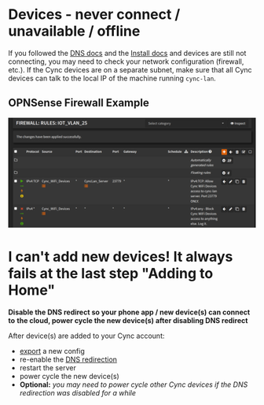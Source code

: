 # Devices - never connect / unavailable / offline
If you followed the [DNS docs](./DNS.md) and the [Install docs](./install) and devices are still not connecting, 
you may need to check your network configuration (firewall, etc.). If the Cync devices are on a separate subnet, 
make sure that all Cync devices can talk to the local IP of the machine running `cync-lan`.

## OPNSense Firewall Example
![OPNSense Firewall Rules Example](./assets/opnsense_firewall_rules_example.png)

# I can't add new devices! It always fails at the last step "Adding to Home"
**Disable the DNS redirect so your phone app / new device(s) can connect to**
**the cloud, power cycle the new device(s) after disabling DNS redirect**

After device(s) are added to your Cync account:
- [export](./cync-lan%20sub-commands.md#export) a new config
- re-enable the [DNS redirection](./DNS.md)
- restart the server
- power cycle the new device(s)
- **Optional:** *you may need to power cycle other Cync devices if the DNS redirection was disabled for a while*
